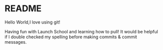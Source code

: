 # README #

Hello World,I love using git!

Having fun with Launch School and learning how to pull!
It would be helpful if I double checked my spelling before making commits & commit messages.
